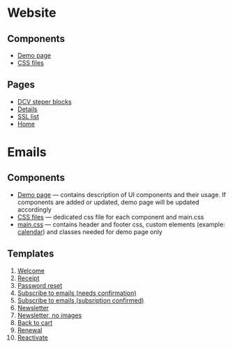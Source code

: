 # Website 

## Components 

* [Demo page](https://blstgr.github.io/ui/web_current/html/lib.html)
* [CSS files](https://github.com/blstgr/ui/tree/master/web_current/css)

## Pages
* [DCV steper blocks](https://github.com/blstgr/ui/tree/master/web_current/html/dcv.html)
* [Details](https://github.com/blstgr/ui/tree/master/web_current/html/acc_details.html)
* [SSL list](https://github.com/blstgr/ui/tree/master/web_current/acc_list.html)
* [Home](https://github.com/blstgr/ui/tree/master/web_current/home.html)




# Emails 

## Components 

* [Demo page](https://blstgr.github.io/ui/email/lib.html) &mdash; contains description of UI components and their usage. If components are added or updated, demo page will be updated accordingly
* [CSS files](https://github.com/blstgr/ui/tree/master/email/css) &mdash; dedicated css file for each component and main.css
* [main.css](https://github.com/blstgr/ui/blob/master/email/css/main.css) &mdash; contains header and footer css, custom elements (example: [calendar](https://blstgr.github.io/ui/email/7-renewal.html)) and classes needed for demo page only

## Templates 

1. [Welcome](https://blstgr.github.io/ui/tdtr/welcome.html)
2. [Receipt](https://blstgr.github.io/ui/tdtr/receipt.html)
3. [Password reset](https://blstgr.github.io/ui/tdtr/reset_pwd.html)
4. [Subscribe to emails (needs confirmation)](https://blstgr.github.io/ui/tdtr/subscr_confirm.html)
5. [Subscribe to emails (subsription confirmed)](https://blstgr.github.io/ui/tdtr/subscribed.html)
6. [Newsletter](https://blstgr.github.io/ui/tdtr/newsletter.html)
7. [Newsletter, no images](https://blstgr.github.io/ui/tdtr/newsletter_no_img.html)
8. [Back to cart](https://blstgr.github.io/ui/tdtr/back_to_cart.html)
9. [Renewal](https://blstgr.github.io/ui/tdtr/renewal_it2.html)
10. [Reactivate](https://blstgr.github.io/ui/tdtr/reactivate_it2.html)